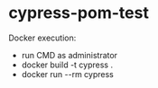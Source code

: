 # cypress-pom-test

Docker execution:
* run CMD as administrator
* docker build -t cypress .
* docker run --rm cypress
